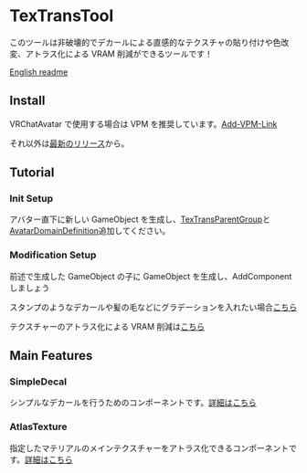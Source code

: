 # TexTransTool

このツールは非破壊的でデカールによる直感的なテクスチャの貼り付けや色改変、アトラス化による VRAM 削減ができるツールです！

[English readme](README_EN.md)

## Install

VRChatAvatar で使用する場合は VPM を推奨しています。[Add-VPM-Link](https://vpm.rs64.net/add-repo)

それ以外は[最新のリリース](https://github.com/SASIKI-64892/TexTransTool/releases/latest)から。

## Tutorial

### Init Setup

アバター直下に新しい GameObject を生成し、[TexTransParentGroup](Manual/JP/TexTransParentGroup.md)と[AvatarDomainDefinition](Manual/JP/AvatarDomainDefinition.md)追加してください。

### Modification Setup

前述で生成した GameObject の子に GameObject を生成し、AddComponent しましょう

スタンプのようなデカールや髪の毛などにグラデーションを入れたい場合[こちら](Manual/JP/SimpleDecal.md)

テクスチャーのアトラス化による VRAM 削減は[こちら](Manual/JP/AtlasTexture.md)

## Main Features

### SimpleDecal

シンプルなデカールを行うためのコンポーネントです。[詳細はこちら](Manual/JP/SimpleDecal.md)

### AtlasTexture

指定したマテリアルのメインテクスチャーをアトラス化できるコンポーネントです。[詳細はこちら](Manual/JP/AtlasTexture.md)

